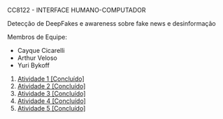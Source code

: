 CC8122 - INTERFACE HUMANO-COMPUTADOR

Detecção de DeepFakes e awareness sobre fake news e desinformação

Membros de Equipe: 
* Cayque Cicarelli
* Arthur Veloso
* Yuri Bykoff

1. [Atividade 1 [Concluído]](https://github.com/NeonBrasil/IHC-DEEPFAKE/blob/main/atividade-1-conclu%C3%ADdo.md)
1. [Atividade 2 [Concluído]](https://github.com/NeonBrasil/IHC-DEEPFAKE/blob/main/atividade-2-conclu%C3%ADdo.md)
1. [Atividade 3 [Concluído]](https://github.com/NeonBrasil/IHC-DEEPFAKE/blob/main/atividade-3-conclu%C3%ADdo.md)
1. [Atividade 4 [Concluído]](https://github.com/NeonBrasil/IHC-DEEPFAKE/blob/main/atividade-4-conclu%C3%ADdo.md)
1. [Atividade 5 [Concluído]](https://github.com/NeonBrasil/IHC-DEEPFAKE/blob/main/atividade-5-conclu%C3%ADdo.md)
